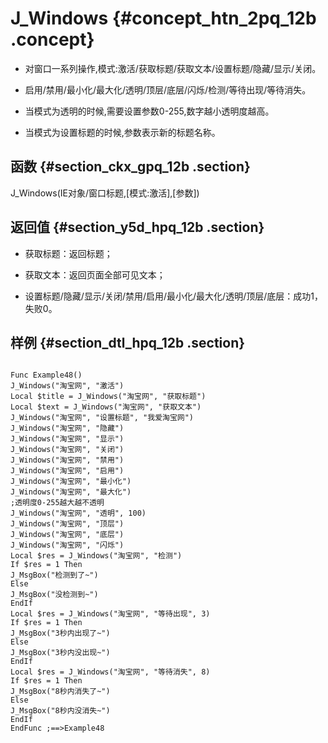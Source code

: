 # J\_Windows {#concept_htn_2pq_12b .concept}

-   对窗口一系列操作,模式:激活/获取标题/获取文本/设置标题/隐藏/显示/关闭。

-   启用/禁用/最小化/最大化/透明/顶层/底层/闪烁/检测/等待出现/等待消失。

-   当模式为透明的时候,需要设置参数0-255,数字越小透明度越高。

-   当模式为设置标题的时候,参数表示新的标题名称。


## 函数 {#section_ckx_gpq_12b .section}

J\_Windows\(IE对象/窗口标题,\[模式:激活\],\[参数\]\)

## 返回值 {#section_y5d_hpq_12b .section}

-   获取标题：返回标题；

-   获取文本：返回页面全部可见文本；

-   设置标题/隐藏/显示/关闭/禁用/启用/最小化/最大化/透明/顶层/底层：成功1，失败0。


## 样例 {#section_dtl_hpq_12b .section}

```

Func Example48()
J_Windows("淘宝网", "激活")
Local $title = J_Windows("淘宝网", "获取标题")
Local $text = J_Windows("淘宝网", "获取文本")
J_Windows("淘宝网", "设置标题", "我爱淘宝网")
J_Windows("淘宝网", "隐藏")
J_Windows("淘宝网", "显示")
J_Windows("淘宝网", "关闭")
J_Windows("淘宝网", "禁用")
J_Windows("淘宝网", "启用")
J_Windows("淘宝网", "最小化")
J_Windows("淘宝网", "最大化")
;透明度0-255越大越不透明
J_Windows("淘宝网", "透明", 100)
J_Windows("淘宝网", "顶层")
J_Windows("淘宝网", "底层")
J_Windows("淘宝网", "闪烁")
Local $res = J_Windows("淘宝网", "检测")
If $res = 1 Then
J_MsgBox("检测到了~")
Else
J_MsgBox("没检测到~")
EndIf
Local $res = J_Windows("淘宝网", "等待出现", 3)
If $res = 1 Then
J_MsgBox("3秒内出现了~")
Else
J_MsgBox("3秒内没出现~")
EndIf
Local $res = J_Windows("淘宝网", "等待消失", 8)
If $res = 1 Then
J_MsgBox("8秒内消失了~")
Else
J_MsgBox("8秒内没消失~")
EndIf
EndFunc ;==>Example48
```

